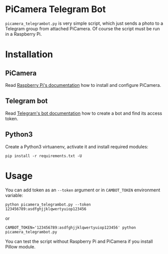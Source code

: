 # PiCamera Telegram Bot

`picamera_telegrambot.py` is very simple script, 
which just sends a photo to a Telegram group from attached PiCamera. 
Of course the script must be run in a Raspberry Pi.

# Installation

## PiCamera
Read [Raspberry Pi's documentation](https://www.raspberrypi.org/documentation/configuration/camera.md) 
how to install and configure PiCamera.

## Telegram bot
Read [Telegram's bot documentation](https://core.telegram.org/bots#6-botfather) 
how to create a bot and find its access token.  

## Python3
Create a Python3 virtuanenv, 
activate it and install required modules:

`pip install -r requirements.txt -U`

# Usage

You can add token as an `--token` argument or in 
`CAMBOT_TOKEN` environment variable: 

`python picamera_telegrambot.py --token 123456789:asdfghjjklqwertyuiop123456` 

or

`CAMBOT_TOKEN='123456789:asdfghjjklqwertyuiop123456' python picamera_telegrambot.py`

You can test the script without Raspberry Pi and PiCamera 
if you install Pillow module.
